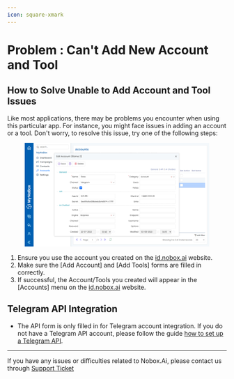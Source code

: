 ```yaml
---
icon: square-xmark
---
```


# Problem : Can't Add New Account and Tool

## **How to Solve Unable to Add Account and Tool Issues**

Like most applications, there may be problems you encounter when using this particular app. For instance, you might face issues in adding an account or a tool. Don't worry, to resolve this issue, try one of the following steps:

<figure><img src=".gitbook/assets/Edit Account..png" alt=""><figcaption></figcaption></figure>

1. Ensure you use the account you created on the [id.nobox.ai](https://nobox.ai/) website.
2. Make sure the \[Add Account] and \[Add Tools] forms are filled in correctly.
3. If successful, the Account/Tools you created will appear in the \[Accounts] menu on the [id.nobox.ai](https://nobox.ai/) website.

## **Telegram API Integration**

* The API form is only filled in for Telegram account integration. If you do not have a Telegram API account, please follow the guide [how to set up a Telegram API](https://crm.nobox.ai/knowledge-base/article/konfigurasi-api-telegram).

***

If you have any issues or difficulties related to Nobox.Ai, please contact us through [Support Ticket](https://crm.nobox.ai/clients/tickets)
